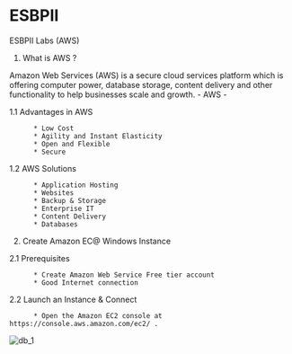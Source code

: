 # ESBPII
ESBPII Labs (AWS)

01. What is AWS ?

Amazon Web Services (AWS) is a secure cloud services platform which is offering computer power, database storage, content delivery and other functionality to help businesses scale and growth.
                                                                      - AWS -

1.1 Advantages in AWS

          * Low Cost
          * Agility and Instant Elasticity
          * Open and Flexible
          * Secure

1.2 AWS Solutions

          * Application Hosting
          * Websites
          * Backup & Storage
          * Enterprise IT
          * Content Delivery
          * Databases

02. Create Amazon EC@ Windows Instance

2.1 Prerequisites
      
          * Create Amazon Web Service Free tier account
          * Good Internet connection

2.2 Launch an Instance & Connect

          * Open the Amazon EC2 console at https://console.aws.amazon.com/ec2/ .
          
![db_1](https://cloud.githubusercontent.com/assets/17094710/17266617/03b9bd2a-5618-11e6-9ec9-32257a4eda2e.png)

